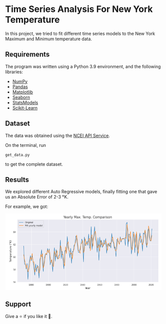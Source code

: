 # Time Series Analysis For New York Temperature

In this project, we tried to fit different time series models to the New York Maximum and 
Minimum temperature data.

## Requirements

The program was written using a Python 3.9 environment, and the following libraries:

- [NumPy](http://www.numpy.org/)
- [Pandas](http://pandas.pydata.org/)
- [Matplotlib](http://matplotlib.org/)
- [Seaborn](https://seaborn.pydata.org/)
- [StatsModels](https://www.statsmodels.org/stable/index.html)
- [Scikit-Learn](https://scikit-learn.org/)


## Dataset

The data was obtained using the 
[NCEI API Service](https://www.ncei.noaa.gov/support/access-data-service-api-user-documentation).

On the terminal, run
```
get_data.py
```
to get the complete dataset.


## Results

We explored different Auto Regressive models, finally fitting one that gave us an Absolute Error 
of 2-3 °K.

For example, we got:

<img src="plots/example1.png"/> 

## Support

Give a :star: if you like it :hugs:.